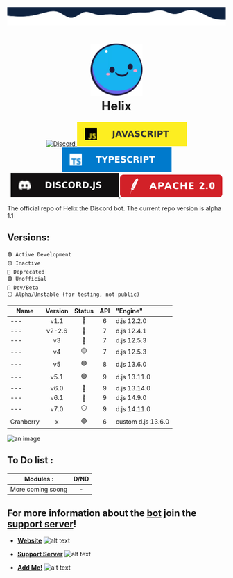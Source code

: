 <img src="./src/db/assets/branding/wave-top4.svg" alt="just some waves">

<h1 align="center">
    <img src="src/db/assets/branding/helix.png" alt="Helix" width="120px" />
    <br />
    <b>Helix</b>
</h1>

<div align="center">
    <a href="https://discord.gg/GampaCt/">
        <img src="https://img.shields.io/badge/Discord-%235865F2.svg?style=for-the-badge&logo=discord&logoColor=white" alt="Discord" />
    </a>
    <a href="https://js.org/">
        <img src="src/db/assets/branding/badges/JS.svg" alt="JavaScript" />
    </a>
    <a href="https://www.typescriptlang.org/">
        <img src="src/db/assets/branding/badges/TS.svg" alt="TypeScript" />
    </a>
    <a href="https://discord.js.org/">
        <img src="src/db/assets/branding/badges/djs.svg" alt="Discord.JS" />
    </a>
    <a href="/LICENSE.md">
        <img src="src/db/assets/branding/badges/Apache.svg" alt="License" />
    </a>
</div>

The official repo of Helix the Discord bot.
The current repo version is alpha 1.1

## Versions:

```Legend:
🟢 Active Development
🟡 Inactive
🔴 Deprecated
🟣 Unofficial
🔵 Dev/Beta
⚪ Alpha/Unstable (for testing, not public)
```

|Name|Version|Status|API|"Engine"|
| --- | :---: | :---: | :---: | :--- |
| --- | v1.1 | 🔴 | 6 | d.js 12.2.0 |
| --- | v2-2.6 | 🔴 | 7 | d.js 12.4.1 |
| --- | v3 | 🔴 | 7 | d.js 12.5.3 |
| --- | v4 | 🟡 | 7 | d.js 12.5.3 |
| --- | v5 | 🟢 | 8 | d.js 13.6.0 |
| --- | v5.1 | 🟢 | 9 | d.js 13.11.0 |
| --- | v6.0 | 🔵 | 9 | d.js 13.14.0 |
| --- | v6.1 | 🔵 | 9 | d.js 14.9.0 |
| --- | v7.0 | ⚪ | 9 | d.js 14.11.0 |
| Cranberry | x | 🟣 | 6 | custom d.js 13.6.0 |

![an image](https://media.discordapp.net/attachments/771476325356797963/788160344522620958/helixbanner.png "HelixTheBot")

## To Do list : 
|Modules :| D/ND|
| ------------- |:-------------:| 
|More coming soong|-|

## For more information about the [bot](https://discord.com/oauth2/authorize?client_id=723697439638290482&scope=bot&permissions=481684598) join the [support server](https://discord.gg/GapmaCt)!

- **[Website](https://helix.angellabs.xyz/)** <img src="https://media.discordapp.net/attachments/850437588195999766/851617384976089138/98a55025fe82d92bb090008b0185c90b.webp" alt="alt text" width="20" height="20">    

- **[Support Server](https://discord.gg/GapmaCt)** <img src="https://media.discordapp.net/attachments/850437588195999766/851617384976089138/98a55025fe82d92bb090008b0185c90b.webp" alt="alt text" width="20" height="20">   
 
- **[Add Me!](https://discord.com/oauth2/authorize?scope=bot&client_id=723697439638290482&scope=bot&permissions=1099510967799)** <img src="https://media.discordapp.net/attachments/850437588195999766/851617384976089138/98a55025fe82d92bb090008b0185c90b.webp" alt="alt text" width="20" height="20">

